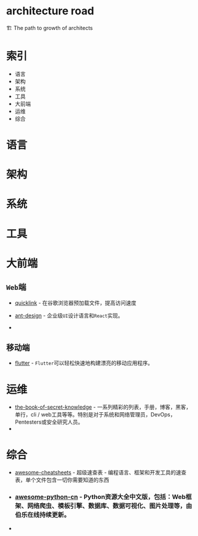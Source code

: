 # architecture road
:building_construction: The path to growth of architects



# 索引

+ 语言
+ 架构
+ 系统
+ 工具
+ 大前端
+ 运维
+ 综合





# 语言


# 架构


# 系统


# 工具





# 大前端

## `Web`端

+ [quicklink](https://github.com/GoogleChromeLabs/quicklink) - 在谷歌浏览器预加载文件，提高访问速度

+ [ant-design](https://github.com/ant-design/ant-design) - 企业级`UI`设计语言和`React`实现。

+ 

## 移动端

+ [flutter](https://github.com/flutter/flutter) - `Flutter`可以轻松快速地构建漂亮的移动应用程序。



# 运维

+ [the-book-of-secret-knowledge](https://github.com/trimstray/the-book-of-secret-knowledge) - 一系列精彩的列表，手册，博客，黑客，单行，cli / web工具等等。特别是对于系统和网络管理员，DevOps，Pentesters或安全研究人员。
+ 


# 综合

+ [awesome-cheatsheets](https://github.com/skywind3000/awesome-cheatsheets) - 超级速查表 - 编程语言、框架和开发工具的速查表，单个文件包含一切你需要知道的东西 

+ ### [awesome-python-cn](https://github.com/jobbole/awesome-python-cn) - Python资源大全中文版，包括：Web框架、网络爬虫、模板引擎、数据库、数据可视化、图片处理等，由伯乐在线持续更新。

+ 